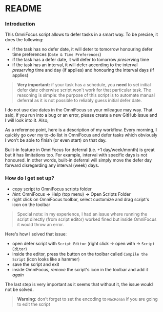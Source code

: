 # README #

### Introduction

This OmniFocus script allows to defer tasks in a smart way. To be precise, it does the following:

- if the task has no defer date, it will deter to tomorrow honouring defer time preferences (`Date & Time Preferences`)
- if the task has a defer date, it will defer to tomorrow *preserving* time
- if the task has an interval, it will defer according to the interval *preserving* time and day (if applies) and honouring the interval days (if applies)

>**Very important:** if your task has a schedule, you **need** to set initial defer date otherwise script won't work for that particular task. The reasoning is simple: the purpose of this script is to automate manual deferral as it is not possible to reliably guess initial defer date.

I do not use due dates in the OmniFocus so your mileague may way. That said, if you run into a bug or an error, please create a new GitHub issue and I will look into it. Also, 

As a reference point, here is a description of my workflow. Every morning, I quickly go over my to-do list in OmniFocus and defer tasks which obviously I won't be able to finish (or even start) on that day.

Built-in feature in OmniFocus for deferral (i.e. +1 day/week/month) is great but it has limitations too. For example, interval with specific days is not honoured. In other words, built-in deferral will simply move the defer day forward disregarding any interval (week) days.

### How do I get set up? ###

- copy script to OmniFocus scripts folder
- *hint:* OmniFocus -> Help (top menu) -> Open Scripts Folder
- right click on OmniFocus toolbar, select customize and drag script's icon on the toolbar

>Special note: in my experience, I had an issue where running the script directly (from script editor) worked fined but inside OmniFocus it would throw an error.

Here's how I solved that issue:

- open defer script with `Script Editor` (right click -> open with -> `Script Editor`)
- inside the editor, press the button on the toolbar called `Compile the Script` (icon looks like a hammer)
- save the script and exit
- inside OmniFocus, *remove* the script's icon in the toolbar and add it *again*

The last step is very important as it seems that without it, the issue would not be solved.

>**Warning:** don't forget to set the encoding to `MacRoman` if you are going to edit the script
